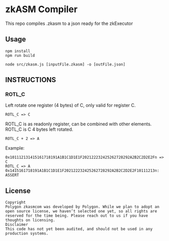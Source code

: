 # zkASM Compiler

This repo compiles .zkasm to a json ready for the zkExecutor

## Usage

`````
npm install
npm run build

node src/zkasm.js [inputFile.zkasm] -o [outFile.json]

`````

## INSTRUCTIONS

### ROTL_C
Left rotate one register (4 bytes) of C, only valid for register C.
`````
ROTL_C => C
`````
ROTL_C is as readonly register, can be combined with other elements. ROTL_C is C 4 bytes left rotated.
`````
ROTL_C + 2 => A
`````
Example:
`````
0x101112131415161718191A1B1C1D1E1F202122232425262728292A2B2C2D2E2Fn => C
ROTL_C => A
0x1415161718191A1B1C1D1E1F202122232425262728292A2B2C2D2E2F10111213n: ASSERT
`````

## License
```
Copyright
Polygon zkasmcom was developed by Polygon. While we plan to adopt an open source license, we haven’t selected one yet, so all rights are reserved for the time being. Please reach out to us if you have thoughts on licensing.
Disclaimer
This code has not yet been audited, and should not be used in any production systems.
```